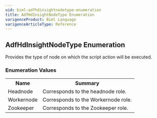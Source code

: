 ```yaml
---
uid: biml-adfhdinsightnodetype-enumeration
title: AdfHdInsightNodeType Enumeration
varigenceProduct: Biml Language
varigenceArticleType: Reference
---
```


## AdfHdInsightNodeType Enumeration<div class="LanguageSummary"><div class ="SummaryItem">Provides the type of node on which the script action will be executed.</div></div><div class="EnumValueGroup">### Enumeration Values<table id="EnumValue" class="MemberList"><tbody><tr><th class="MemberNameColumnHeader">Name</th><th class="MemberSummaryColumnHeader">Summary</th></tr><tr class="cd0"><td class="MemberName">Headnode</td><td class="MemberSummary"><div class ="SummaryItem">Corresponds to the headnode role.</div> </td></tr><tr class="cd1"><td class="MemberName">Workernode</td><td class="MemberSummary"><div class ="SummaryItem">Corresponds to the Workernode role.</div> </td></tr><tr class="cd0"><td class="MemberName">Zookeeper</td><td class="MemberSummary"><div class ="SummaryItem">Corresponds to the Zookeeper role.</div> </td></tr></tbody></table></div>